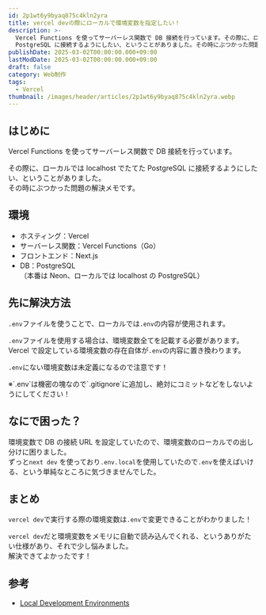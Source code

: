 ```yaml
---
id: 2p1wt6y9byaq875c4kln2yra
title: vercel devの際にローカルで環境変数を指定したい！
description: >-
  Vercel Functions を使ってサーバーレス関数で DB 接続を行っています。その際に、ローカルでは localhost でたてた
  PostgreSQL に接続するようにしたい、ということがありました。その時にぶつかった問題の解決メモです。
publishDate: 2025-03-02T00:00:00.000+09:00
lastModDate: 2025-03-02T00:00:00.000+09:00
draft: false
category: Web制作
tags:
  - Vercel
thumbnail: /images/header/articles/2p1wt6y9byaq875c4kln2yra.webp
---
```


## はじめに

Vercel Functions を使ってサーバーレス関数で DB 接続を行っています。

その際に、ローカルでは localhost でたてた PostgreSQL に接続するようにしたい、ということがありました。  
その時にぶつかった問題の解決メモです。

## 環境

-   ホスティング：Vercel
-   サーバーレス関数：Vercel Functions（Go）
-   フロントエンド：Next.js
-   DB：PostgreSQL  
    （本番は Neon、ローカルでは localhost の PostgreSQL）

## 先に解決方法

`.env`ファイルを使うことで、ローカルでは`.env`の内容が使用されます。

`.env`ファイルを使用する場合は、環境変数全てを記載する必要があります。  
Vercel で設定している環境変数の存在自体が`.env`の内容に置き換わります。

`.env`にない環境変数は未定義になるので注意です！

<TextBlock blockType="error">
※`.env`は機密の塊なので`.gitignore`に追加し、絶対にコミットなどをしないようにしてください！
</TextBlock>

## なにで困った？

環境変数で DB の接続 URL を設定していたので、環境変数のローカルでの出し分けに困りました。  
ずっと`next dev` を使っており`.env.local`を使用していたので`.env`を使えばいける、という単純なところに気づきませんでした。

## まとめ

`vercel dev`で実行する際の環境変数は`.env`で変更できることがわかりました！

`vercel dev`だと環境変数をメモリに自動で読み込んでくれる、というありがたい仕様があり、それで少し悩みました。  
解決できてよかったです！

## 参考

-   [Local Development Environments](https://vercel.com/docs/deployments/local-env)

